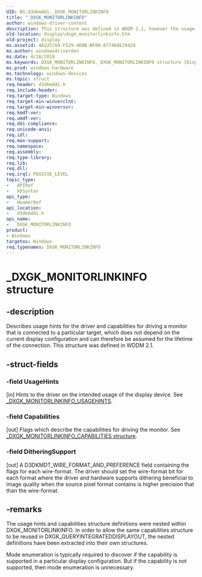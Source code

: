 ```yaml
---
UID: NS:d3dkmddi._DXGK_MONITORLINKINFO
title: "_DXGK_MONITORLINKINFO"
author: windows-driver-content
description: This structure was defined in WDDM 2.1, however the usage hints and capabilities structure definitions were nested within DXGK_MONITORLINKINFO.
old-location: display\dxgk_monitorlinkinfo.htm
old-project: display
ms.assetid: 4A22CC69-F529-4D0B-BF00-877468E29429
ms.author: windowsdriverdev
ms.date: 4/16/2018
ms.keywords: DXGK_MONITORLINKINFO, DXGK_MONITORLINKINFO structure [Display Devices], PDXGK_MONITORLINKINFO, PDXGK_MONITORLINKINFO structure pointer [Display Devices], _DXGK_MONITORLINKINFO, d3dkmddi/DXGK_MONITORLINKINFO, d3dkmddi/PDXGK_MONITORLINKINFO, display.dxgk_monitorlinkinfo
ms.prod: windows-hardware
ms.technology: windows-devices
ms.topic: struct
req.header: d3dkmddi.h
req.include-header:
req.target-type: Windows
req.target-min-winverclnt:
req.target-min-winversvr:
req.kmdf-ver:
req.umdf-ver:
req.ddi-compliance:
req.unicode-ansi:
req.idl:
req.max-support:
req.namespace:
req.assembly:
req.type-library:
req.lib:
req.dll:
req.irql: PASSIVE_LEVEL
topic_type:
-	APIRef
-	kbSyntax
api_type:
-	HeaderDef
api_location:
-	d3dkmddi.h
api_name:
-	DXGK_MONITORLINKINFO
product:
- Windows
targetos: Windows
req.typenames: DXGK_MONITORLINKINFO
---
```


# _DXGK_MONITORLINKINFO structure


## -description

Describes usage hints for the driver and capabilities for driving a monitor that is connected to a particular target, which does not depend on the current display configuration and can therefore be assumed for the lifetime of the connection. This structure was defined in WDDM 2.1.


## -struct-fields




### -field UsageHints

[in] Hints to the driver on the intended usage of the display device. See [_DXGK_MONITORLINKINFO_USAGEHINTS](../d3dkmdt/ns-d3dkmdt-_dxgk_monitorlinkinfo_usagehints.md).


### -field Capabilities

[out] Flags which describe the capabilities for driving the monitor. See [_DXGK_MONITORLINKINFO_CAPABILITIES structure](../d3dkmdt/ns-d3dkmdt-_dxgk_monitorlinkinfo_capabilities.md).


### -field DitheringSupport

[out] A D3DKMDT_WIRE_FORMAT_AND_PREFERENCE field containing the flags for each wire-format. The driver should set the wire-format bit for each format where the driver and hardware supports dithering beneficial to image quality when the source pixel format contains is higher precision that than the wire-format.

## -remarks

The usage hints and capabilities structure definitions were nested within DXGK_MONITORLINKINFO.  In order to allow the same capabilities structure to be reused in DXGK_QUERYINTEGRATEDDISPLAYOUT, the nested definitions have been extracted into their own structures.

Mode enumeration is typically required to discover if the capability is supported in a particular display configuration. But if the capability is not supported, then mode enumeration is unnecessary.